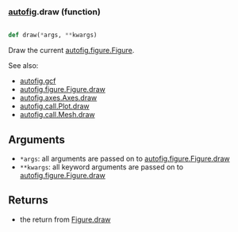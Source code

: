 ### [autofig](autofig.md).draw (function)


```py

def draw(*args, **kwargs)

```



Draw the current [autofig.figure.Figure](autofig.figure.Figure.md).

See also:

* [autofig.gcf](autofig.gcf.md)
* [autofig.figure.Figure.draw](autofig.figure.Figure.draw.md)
* [autofig.axes.Axes.draw](autofig.axes.Axes.draw.md)
* [autofig.call.Plot.draw](autofig.call.Plot.draw.md)
* [autofig.call.Mesh.draw](autofig.call.Mesh.draw.md)

Arguments
----------
* `*args`: all arguments are passed on to [autofig.figure.Figure.draw](autofig.figure.Figure.draw.md)
* `**kwargs`: all keyword arguments are passed on to [autofig.figure.Figure.draw](autofig.figure.Figure.draw.md)

Returns
----------
* the return from [Figure.draw](Figure.draw.md)

